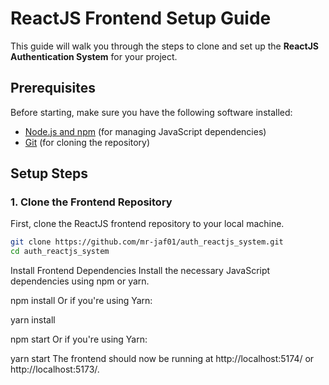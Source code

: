 # ReactJS Frontend Setup Guide

This guide will walk you through the steps to clone and set up the **ReactJS Authentication System** for your project.

## Prerequisites

Before starting, make sure you have the following software installed:

- [Node.js and npm](https://nodejs.org/) (for managing JavaScript dependencies)
- [Git](https://git-scm.com/) (for cloning the repository)

## Setup Steps

### 1. Clone the Frontend Repository

First, clone the ReactJS frontend repository to your local machine.

```bash
git clone https://github.com/mr-jaf01/auth_reactjs_system.git
cd auth_reactjs_system
```

Install Frontend Dependencies
Install the necessary JavaScript dependencies using npm or yarn.

npm install
Or if you're using Yarn:

yarn install

npm start
Or if you're using Yarn:

yarn start
The frontend should now be running at http://localhost:5174/ or http://localhost:5173/.
